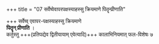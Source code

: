 +++
title = "07 सर्वेष्वेवापरपक्षस्याहस्सु क्रियमाणे पितॄन्प्रीणाति"

+++
सर्वेष्व् एवापर-पक्षस्याहस्सु क्रियमाणे  
**पितॄन् प्रीणाति** ।  
कर्तुस्तु +++(प्रतिपद्येव द्वितीयायाम् एवेत्यादि)+++ कालाभिनियमात् फल-विशेषः ७